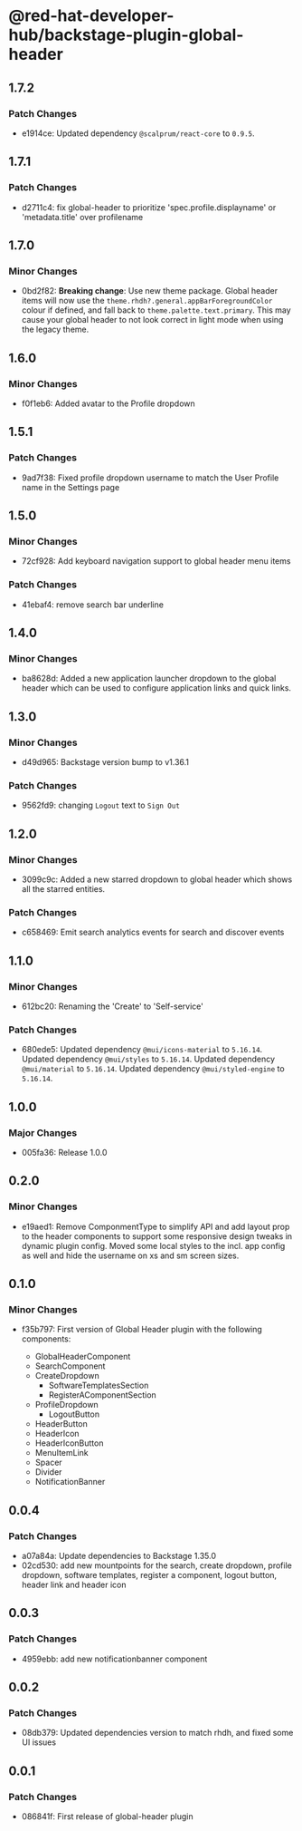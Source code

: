 # @red-hat-developer-hub/backstage-plugin-global-header

## 1.7.2

### Patch Changes

- e1914ce: Updated dependency `@scalprum/react-core` to `0.9.5`.

## 1.7.1

### Patch Changes

- d2711c4: fix global-header to prioritize 'spec.profile.displayname' or 'metadata.title' over profilename

## 1.7.0

### Minor Changes

- 0bd2f82: **Breaking change**: Use new theme package. Global header items will now use the `theme.rhdh?.general.appBarForegroundColor` colour if defined, and fall back to `theme.palette.text.primary`. This may cause your global header to not look correct in light mode when using the legacy theme.

## 1.6.0

### Minor Changes

- f0f1eb6: Added avatar to the Profile dropdown

## 1.5.1

### Patch Changes

- 9ad7f38: Fixed profile dropdown username to match the User Profile name in the Settings page

## 1.5.0

### Minor Changes

- 72cf928: Add keyboard navigation support to global header menu items

### Patch Changes

- 41ebaf4: remove search bar underline

## 1.4.0

### Minor Changes

- ba8628d: Added a new application launcher dropdown to the global header which can be used to configure application links and quick links.

## 1.3.0

### Minor Changes

- d49d965: Backstage version bump to v1.36.1

### Patch Changes

- 9562fd9: changing `Logout` text to `Sign Out`

## 1.2.0

### Minor Changes

- 3099c9c: Added a new starred dropdown to global header which shows all the starred entities.

### Patch Changes

- c658469: Emit search analytics events for search and discover events

## 1.1.0

### Minor Changes

- 612bc20: Renaming the 'Create' to 'Self-service'

### Patch Changes

- 680ede5: Updated dependency `@mui/icons-material` to `5.16.14`.
  Updated dependency `@mui/styles` to `5.16.14`.
  Updated dependency `@mui/material` to `5.16.14`.
  Updated dependency `@mui/styled-engine` to `5.16.14`.

## 1.0.0

### Major Changes

- 005fa36: Release 1.0.0

## 0.2.0

### Minor Changes

- e19aed1: Remove ComponmentType to simplify API and add layout prop to the header components to support some responsive design tweaks in dynamic plugin config. Moved some local styles to the incl. app config as well and hide the username on xs and sm screen sizes.

## 0.1.0

### Minor Changes

- f35b797: First version of Global Header plugin with the following components:

  - GlobalHeaderComponent
  - SearchComponent
  - CreateDropdown
    - SoftwareTemplatesSection
    - RegisterAComponentSection
  - ProfileDropdown
    - LogoutButton
  - HeaderButton
  - HeaderIcon
  - HeaderIconButton
  - MenuItemLink
  - Spacer
  - Divider
  - NotificationBanner

## 0.0.4

### Patch Changes

- a07a84a: Update dependencies to Backstage 1.35.0
- 02cd530: add new mountpoints for the search, create dropdown, profile dropdown, software templates, register a component, logout button, header link and header icon

## 0.0.3

### Patch Changes

- 4959ebb: add new notificationbanner component

## 0.0.2

### Patch Changes

- 08db379: Updated dependencies version to match rhdh, and fixed some UI issues

## 0.0.1

### Patch Changes

- 086841f: First release of global-header plugin

